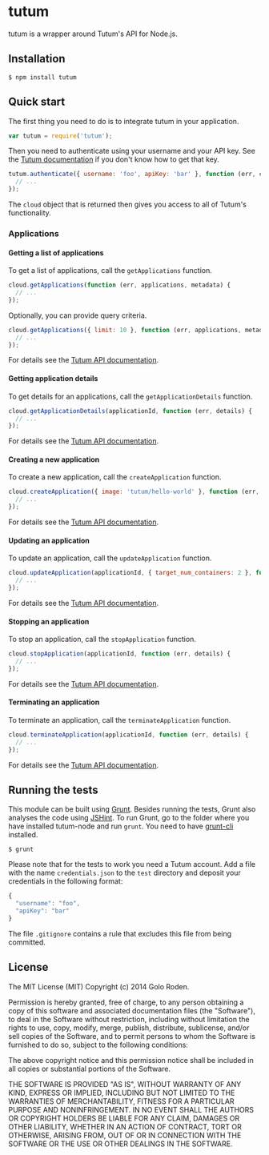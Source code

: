 # tutum

tutum is a wrapper around Tutum's API for Node.js.

## Installation

    $ npm install tutum

## Quick start

The first thing you need to do is to integrate tutum in your application.

```javascript
var tutum = require('tutum');
```

Then you need to authenticate using your username and your API key. See the [Tutum documentation](http://docs.tutum.co/) if you don't know how to get that key.

```javascript
tutum.authenticate({ username: 'foo', apiKey: 'bar' }, function (err, cloud) {
  // ...
});
```

The `cloud` object that is returned then gives you access to all of Tutum's functionality.

### Applications

#### Getting a list of applications

To get a list of applications, call the `getApplications` function.

```javascript
cloud.getApplications(function (err, applications, metadata) {
  // ...
});
```

Optionally, you can provide query criteria.

```javascript
cloud.getApplications({ limit: 10 }, function (err, applications, metadata) {
  // ...
});
```

For details see the [Tutum API documentation](http://docs.tutum.co/reference/api/#list-all-applications).

#### Getting application details

To get details for an applications, call the `getApplicationDetails` function.

```javascript
cloud.getApplicationDetails(applicationId, function (err, details) {
  // ...
});
```

For details see the [Tutum API documentation](http://docs.tutum.co/reference/api/#get-application-details).

#### Creating a new application

To create a new application, call the `createApplication` function.

```javascript
cloud.createApplication({ image: 'tutum/hello-world' }, function (err, details) {
  // ...
});
```

For details see the [Tutum API documentation](http://docs.tutum.co/reference/api/#create-and-launch-a-new-application).

#### Updating an application

To update an application, call the `updateApplication` function.

```javascript
cloud.updateApplication(applicationId, { target_num_containers: 2 }, function (err, details) {
  // ...
});
```

For details see the [Tutum API documentation](http://docs.tutum.co/reference/api/#update-an-application).

#### Stopping an application

To stop an application, call the `stopApplication` function.

```javascript
cloud.stopApplication(applicationId, function (err, details) {
  // ...
});
```

For details see the [Tutum API documentation](http://docs.tutum.co/reference/api/#stop-an-application).

#### Terminating an application

To terminate an application, call the `terminateApplication` function.

```javascript
cloud.terminateApplication(applicationId, function (err, details) {
  // ...
});
```

For details see the [Tutum API documentation](http://docs.tutum.co/reference/api/#terminate-an-application).

## Running the tests

This module can be built using [Grunt](http://gruntjs.com/). Besides running the tests, Grunt also analyses the code using [JSHint](http://jshint.com/). To run Grunt, go to the folder where you have installed tutum-node and run `grunt`. You need to have [grunt-cli](https://github.com/gruntjs/grunt-cli) installed.

    $ grunt

Please note that for the tests to work you need a Tutum account. Add a file with the name `credentials.json` to the `test` directory and deposit your credentials in the following format:

```javascript
{
  "username": "foo",
  "apiKey": "bar"
}
```

The file `.gitignore` contains a rule that excludes this file from being committed.

## License

The MIT License (MIT)
Copyright (c) 2014 Golo Roden.

Permission is hereby granted, free of charge, to any person obtaining a copy of this software and associated documentation files (the "Software"), to deal in the Software without restriction, including without limitation the rights to use, copy, modify, merge, publish, distribute, sublicense, and/or sell copies of the Software, and to permit persons to whom the Software is furnished to do so, subject to the following conditions:

The above copyright notice and this permission notice shall be included in all copies or substantial portions of the Software.

THE SOFTWARE IS PROVIDED "AS IS", WITHOUT WARRANTY OF ANY KIND, EXPRESS OR IMPLIED, INCLUDING BUT NOT LIMITED TO THE WARRANTIES OF MERCHANTABILITY, FITNESS FOR A PARTICULAR PURPOSE AND NONINFRINGEMENT. IN NO EVENT SHALL THE AUTHORS OR COPYRIGHT HOLDERS BE LIABLE FOR ANY CLAIM, DAMAGES OR OTHER LIABILITY, WHETHER IN AN ACTION OF CONTRACT, TORT OR OTHERWISE, ARISING FROM, OUT OF OR IN CONNECTION WITH THE SOFTWARE OR THE USE OR OTHER DEALINGS IN THE SOFTWARE.
